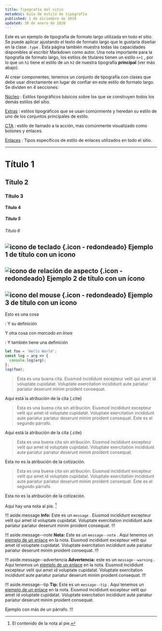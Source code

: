 ```yaml
---
title: Tipografía del sitio
metadesc: Guía de estilo de tipografía
published: 1 de diciembre de 2019
updated: 30 de enero de 2020
---
```


Este es un ejemplo de tipografía de formato largo utilizada en todo el sitio. Se puede aplicar ajustando el texto de formato largo que le gustaría diseñar en la clase `.type` . Esta página también muestra todas las capacidades disponibles al escribir Markdown como autor. Una nota importante para la tipografía de formato largo, los estilos de titulares tienen un estilo `n+1` , por lo que un `h1` tiene el estilo de un `h2` de nuestra tipografía **principal** (ver más abajo).

Al crear componentes, tenemos un conjunto de tipografía con clases que debe usar directamente en lugar de confiar en este estilo de formato largo. Se dividen en 4 secciones:

[Núcleo]({{page.url}}core) : Estilos tipográficos básicos sobre los que se construyen todos los demás estilos del sitio.

[Extras]({{page.url}}extras) : estilos tipográficos que se usan comúnmente y heredan su estilo de uno de los conjuntos principales de estilo.

[CTA]({{page.url}}cta) : estilo de llamado a la acción, más comúnmente visualizado como botones y enlaces.

[Enlaces]({{page.url}}links) : Tipos específicos de estilo de enlaces utilizados en todo el sitio.

---

# Título 1

## Título 2

### Título 3

#### Título 4

##### Título 5

###### Título 6

## ![icono de teclado](ix://icons/keyboard.png) {.icon - redondeado} Ejemplo 1 de título con un icono

## ![icono de relación de aspecto](ix://icons/aspect_ratio.png) {.icon - redondeado} Ejemplo 2 de título con un ícono

## ![icono del mouse](ix://icons/mouse.png) {.icon - redondeado} Ejemplo 3 de título con un icono

Esto es una cosa

: Y su definición

Y otra cosa con _marcado en línea_

: Y también tiene una definición

```js {title="Sample JavaScript" .code-figure}
let foo = 'Hello World';
const log = arg => {
  console.log(arg);
};
log(foo);
```

> Esta es una buena cita. Eiusmod incididunt excepteur velit qui amet id voluptate cupidatat. Voluptate exercitation incididunt aute pariatur pariatur deserunt minim proident consequat.

Aquí está la atribución de la cita {.cite}

> Esta es una buena cita sin atribución. Eiusmod incididunt excepteur velit qui amet id voluptate cupidatat. Voluptate exercitation incididunt aute pariatur pariatur deserunt minim proident consequat.
> Éste es el segundo párrafo.

Aquí está la atribución de la cita {.cite}

> Esta es una buena cita sin atribución. Eiusmod incididunt excepteur velit qui amet id voluptate cupidatat. Voluptate exercitation incididunt aute pariatur pariatur deserunt minim proident consequat.

Esta no es la atribución de la cotización.

> Esta es una buena cita sin atribución. Eiusmod incididunt excepteur velit qui amet id voluptate cupidatat. Voluptate exercitation incididunt aute pariatur pariatur deserunt minim proident consequat.
> Éste es el segundo párrafo.

Esta no es la atribución de la cotización.

Aquí hay una nota al pie. [^ 1]

[^ 1]: El contenido de la nota al pie.

!!! aside.message
**Info:** Este es un `message` . Eiusmod incididunt excepteur velit qui amet id voluptate cupidatat. Voluptate exercitation incididunt aute pariatur pariatur deserunt minim proident consequat.
!!!

!!! aside.message--note
**Nota:** Este es un `message--note` . Aquí tenemos un [ejemplo de un enlace](/) en la nota. Eiusmod incididunt excepteur velit qui amet id voluptate cupidatat. Voluptate exercitation incididunt aute pariatur pariatur deserunt minim proident consequat.
!!!

!!! aside.message--advertencia
**Advertencia:** este es un `message--warning` . Aquí tenemos un [ejemplo de un enlace](/) en la nota. Eiusmod incididunt excepteur velit qui amet id voluptate cupidatat. Voluptate exercitation incididunt aute pariatur pariatur deserunt minim proident consequat.
!!!

!!! aside.message--tip
**Tip:** Este es un `message--tip` . Aquí tenemos un [ejemplo de un enlace](https://google.com) en la nota. Eiusmod incididunt excepteur velit qui amet id voluptate cupidatat. Voluptate exercitation incididunt aute pariatur pariatur deserunt minim proident consequat.

Ejemplo con más de un párrafo.
!!!
